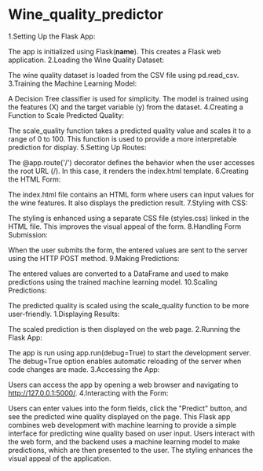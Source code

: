 # Wine_quality_predictor


1.Setting Up the Flask App:

The app is initialized using Flask(__name__). This creates a Flask web application.
2.Loading the Wine Quality Dataset:

The wine quality dataset is loaded from the CSV file using pd.read_csv.
3.Training the Machine Learning Model:

A Decision Tree classifier is used for simplicity. The model is trained using the features (X) and the target variable (y) from the dataset.
4.Creating a Function to Scale Predicted Quality:

The scale_quality function takes a predicted quality value and scales it to a range of 0 to 100. This function is used to provide a more interpretable prediction for display.
5.Setting Up Routes:

The @app.route('/') decorator defines the behavior when the user accesses the root URL (/). In this case, it renders the index.html template.
6.Creating the HTML Form:

The index.html file contains an HTML form where users can input values for the wine features. It also displays the prediction result.
7.Styling with CSS:

The styling is enhanced using a separate CSS file (styles.css) linked in the HTML file. This improves the visual appeal of the form.
8.Handling Form Submission:

When the user submits the form, the entered values are sent to the server using the HTTP POST method.
9.Making Predictions:

The entered values are converted to a DataFrame and used to make predictions using the trained machine learning model.
10.Scaling Predictions:

The predicted quality is scaled using the scale_quality function to be more user-friendly.
 1.Displaying Results:

 The scaled prediction is then displayed on the web page.
 2.Running the Flask App:

 The app is run using app.run(debug=True) to start the development server. The debug=True option enables automatic 
reloading of the server when code changes are made.
 3.Accessing the App:

Users can access the app by opening a web browser and navigating to http://127.0.0.1:5000/.
 4.Interacting with the Form:

 Users can enter values into the form fields, click the "Predict" button, and see the predicted wine quality displayed on the page.
This Flask app combines web development with machine learning to provide a simple interface for predicting wine quality based on user input. Users interact with the web form, and the backend uses a machine learning model to make predictions, which are then presented to the user. The styling enhances the visual appeal of the application.




